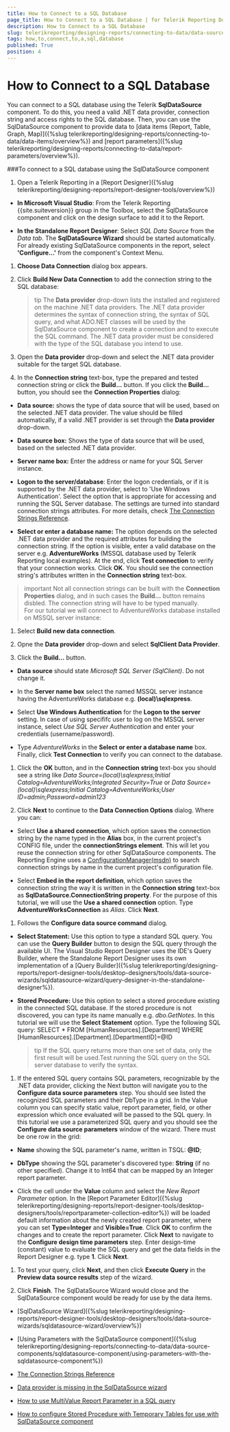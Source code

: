 ```yaml
---
title: How to Connect to a SQL Database
page_title: How to Connect to a SQL Database | for Telerik Reporting Documentation
description: How to Connect to a SQL Database
slug: telerikreporting/designing-reports/connecting-to-data/data-source-components/sqldatasource-component/how-to-connect-to-a-sql-database
tags: how,to,connect,to,a,sql,database
published: True
position: 4
---
```


# How to Connect to a SQL Database



You can connect to a SQL database using the Telerik         __SqlDataSource__ component. To do this, you need a valid .NET data provider, connection string and access         rights to the SQL database. Then, you can use the SqlDataSource component         to provide data to [data items (Report, Table, Graph, Map)]({%slug telerikreporting/designing-reports/connecting-to-data/data-items/overview%})         and [report parameters]({%slug telerikreporting/designing-reports/connecting-to-data/report-parameters/overview%}).       

###To connect to a SQL database using the SqlDataSource component

1. Open a Telerik Reporting in a [Report Designer]({%slug telerikreporting/designing-reports/report-designer-tools/overview%})

* __In Microsoft Visual Studio__: From the Telerik Reporting {{site.suiteversion}} group in the Toolbox, select the                   SqlDataSource component and click on the design surface to add it to the Report.                 

* __In the Standalone Report Designer__: Select *SQL Data Source* from the *Data tab*.                     The __SqlDataSource Wizard__ should be started automatically. For already existing SqlDataSource components in the report, select               __'Configure...'__ from the component's Context Menu.             

1. __Choose Data Connection__ dialog box appears.             

1. Click __Build New Data Connection__ to add the connection string to the SQL database:             

    >tip The  __Data provider__  drop-down lists the installed and registered on the machine .NET data providers.                 The .NET data provider determines the syntax of connection string, the syntax of SQL query,                 and what ADO.NET classes will be used by the SqlDataSource component to create a connection and to execute the SQL command.               The .NET data provider must be considered with the type of the SQL database you intend to use.



1. Open the __Data provider__ drop-down and select the .NET data provider suitable for the target SQL database.                 

1. In the __Connection string__ text-box, type the prepared and tested connection string                   or click the __Build...__ button.                 If you click the __Build...__ button, you should see the __Connection Properties__ dialog:                 

* __Data source:__ shows the type of data source that will be used, based on the selected .NET data provider.                       The value should be filled automatically, if a valid .NET provider is set through the __Data provider__ drop-down.                     

* __Data source box:__ Shows the type of data source that will be used, based on the selected .NET data provider.                     

* __Server name box:__ Enter the address or name for your SQL Server instance.                     

* __Logon to the server/database__: Enter the logon credentials, or if it is supported by the .NET data provider,                       select to 'Use Windows Authentication'. Select the option that is appropriate for accessing and running the SQL Server database.                       The settings are turned into standard connection strings attributes. For more details, check [The Connection Strings Reference](https://www.connectionstrings.com/).                     

* __Select or enter a database name:__ The option depends on the selected .NET data provider and the required attributes for building the connection string.                       If the option is visible, enter a valid database on the server e.g. __AdventureWorks__ (MSSQL database used by Telerik Reporting local examples).                     At the end, click __Test connection__ to verify that your connection works.                   Click __OK__. You should see the connection string's attributes written in the __Connection string__ text-box.                 

>important Not all connection strings can be built with the  __Connection Properties__  dialog,                     and in such cases the  __Build...__  button remains disbled. The connection string will have to be typed manually.                   
    For our tutorial we will connect to AdventureWorks database installed on MSSQL server instance:

1. Select __Build new data connection__.                 

1. Opne the __Data provider__ drop-down and select __SqlClient Data Provider__.                 

1. Click the __Build...__ button.                 

* __Data source__ should state *Microsoft SQL Server (SqlClient)*. Do not change it.                     

* In the __Server name box__ select the named MSSQL server instance having the AdventureWorks database                       e.g. __(local)\sqlexpress__.                     

* Select __Use Windows Authentication__ for the __Logon to the server__ setting.                       In case of using specififc user to log on the MSSQL server instance, select *Use SQL Server Authentication*                       and enter your credentials (username/password).                     

* Type *AdventureWorks* in the __Select or enter a database name__ box.                     Finally, click __Test Connection__ to verify you can connect to the database.                 

1. Click the __OK__ button, and in the __Connection string__ text-box you should see a string like                   *Data Source=(local)\sqlexpress;Initial Catalog=AdventureWorks;Integrated Security=True*                   or *Data Source=(local)\sqlexpress;Initial Catalog=AdventureWorks;User ID=admin;Password=admin123*

1. Click __Next__               to continue to the __Data Connection Options__ dialog. Where you can:             

* Select __Use a shared connection__, which option saves the connection string by the name typed in the __Alias__ box, in the current project's CONFIG file,                   under the __connectionStrings element__.                 This will let you reuse the connection string for other SqlDataSource components. The Reporting Engine uses a [ConfigurationManager(msdn)](https://msdn.microsoft.com/en-us/library/system.configuration.configurationmanager(v=vs.110).aspx) to search connection strings by name in the current project's configuration file.                 

* Select __Embed in the report definition__, which option saves the connection string                   the way it is written in the __Connection string__ text-box as __SqlDataSource.ConnectionString property__.                     For the purpose of this tutorial, we will use the __Use a shared connection__ option.               Type __AdventureWorksConnection__ as *Alias*.                 Click __Next__.             

1. Follows the __Configure data source command__ dialog.             

* __Select Statement:__ Use this option to type a standard SQL query.                   You can use the __Query Builder__ button to design the SQL query through the available UI.                 The Visual Studio Report Designer uses the IDE's Query Builder,                   where the Standalone Report Designer uses its own implementation of a [Query Builder]({%slug telerikreporting/designing-reports/report-designer-tools/desktop-designers/tools/data-source-wizards/sqldatasource-wizard/query-designer-in-the-standalone-designer%}).                 

* __Stored Procedure:__ Use this option to select a stored procedure existing in the connected SQL database.                   If the stored procedure is not discovered, you can type its name manually e.g. *dbo.GetNotes*.                     In this tutorial we will use the __Select Statement__ option. Type the following SQL query:                 SELECT * FROM [HumanResources].[Department] WHERE [HumanResources].[Department].[DepartmentID]=@ID

    >tip If the SQL query returns more than one set of data, only the first result will be used.Test running the SQL query on the SQL server database to verify the syntax.



1. If the entered SQL query contains SQL parameters, recognizable by the .NET data provider, clicking the Next button will navigate you to the               __Configure data source parameters__ step. You should see listed the recognized SQL parameters and their DbType in a grid.               In the Value column you can specify static value, report parameter, field, or other expression which once evaluated will be passed to the SQL query.                 In this tutorial we use a parameterized SQL query and you should see the __Configure data source parameters__ window of the wizard.               There must be one row in the grid:             

* __Name__ showing the SQL parameter's name, written in TSQL: __@ID__;                 

* __DbType__ showing the SQL parameter's discovered type: __String__ (if no other specified).                   Change it to Int64 that can be mapped by an Integer report parameter.                 

* Click the cell under the __Value__ column and select the *New Report Parameter* option.                   In the [Report Parameter Editor]({%slug telerikreporting/designing-reports/report-designer-tools/desktop-designers/tools/reportparameter-collection-editor%}) will be loaded default information about the newly created report parameter,                   where you can set __Type=Integer__ and __Visible=True__.                   Click __OK__ to confirm the changes and to create the report parameter.                     Click __Next__ to navigate to the __Configure design time parameters__ step.               Enter design-time (constant) value to evaluate the SQL query and get the data fields in the Report Designer e.g. type __1__.                 Click __Next__.             

1. To test your query, click __Next__, and then               click __Execute Query__ in the __Preview data source results__ step of the wizard.             

1. Click __Finish__. The SqlDataSource Wizard would close               and the SqlDataSource component would be ready for use by the data               items.             

 * [SqlDataSource Wizard]({%slug telerikreporting/designing-reports/report-designer-tools/desktop-designers/tools/data-source-wizards/sqldatasource-wizard/overview%})

 * [Using Parameters with the SqlDataSource component]({%slug telerikreporting/designing-reports/connecting-to-data/data-source-components/sqldatasource-component/using-parameters-with-the-sqldatasource-component%})

 * [The Connection Strings Reference](https://www.connectionstrings.com/)

 * [Data provider is missing in the SqlDataSource wizard](http://www.telerik.com/support/kb/reporting/details/data-provider-is-missing-in-the-sqldatasource-wizard)

 * [How to use MultiValue Report Parameter in a SQL query](http://www.telerik.com/support/kb/reporting/accessing-and-managing-data/details/how-to-use-multivalue-report-parameter-in-a-sql-query)

 * [How to configure Stored Procedure with Temporary Tables for use with SqlDataSource component](http://www.telerik.com/support/kb/reporting/accessing-and-managing-data/details/how-to-configure-stored-procedure-with-temporary-tables-for-use-with-sqldatasource-component)
